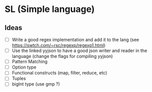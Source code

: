 # SL (Simple language)


## Ideas
- [ ] Write a good regex implementation and add it to the lang (see https://swtch.com/~rsc/regexp/regexp1.html)
- [ ] Use the linked yyjson to have a good json writer and reader in the language (change the flags for compiling yyjson)
- [ ] Pattern Matching
- [ ] Option type
- [ ] Functional constructs (map, filter, reduce, etc)
- [ ] Tuples
- [ ] bigInt type  (use gmp ?)